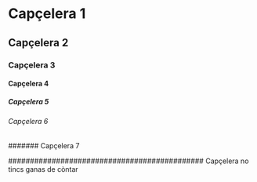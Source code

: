 # Capçelera 1

## Capçelera 2

### Capçelera 3

#### Capçelera 4

##### Capçelera 5

###### Capçelera 6

####### Capçelera 7

############################################# Capçelera no tincs ganas de còntar

